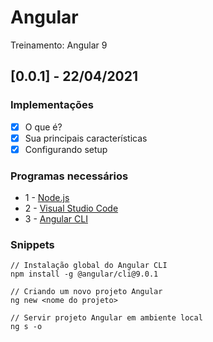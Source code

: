 # Angular
Treinamento: Angular 9

## [0.0.1] - 22/04/2021

### Implementações
- [x] O que é?
- [x] Sua principais características
- [x] Configurando setup

### Programas necessários
- 1 - [Node.js](https://nodejs.org/en/)
- 2 - [Visual Studio Code](https://code.visualstudio.com/download)
- 3 - [Angular CLI](https://angular.io/cli) 

### Snippets
```
// Instalação global do Angular CLI
npm install -g @angular/cli@9.0.1
```
```
// Criando um novo projeto Angular
ng new <nome do projeto>
```
```
// Servir projeto Angular em ambiente local
ng s -o
```
